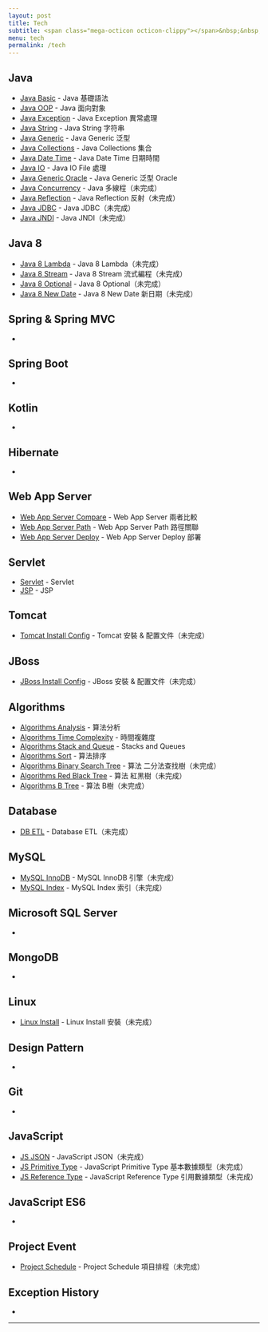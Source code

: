 ```yaml
---
layout: post
title: Tech
subtitle: <span class="mega-octicon octicon-clippy"></span>&nbsp;&nbsp; Talk is cheap, show me your code
menu: tech
permalink: /tech
---
```


## Java

- [Java Basic](http://hauchenglee.com/tech/2019/10/30/java-basic.html) - Java 基礎語法
- [Java OOP](http://hauchenglee.com/tech/2019/11/02/java-oop.html) - Java 面向對象
- [Java Exception](http://hauchenglee.com/tech/2019/11/03/java-except.html) - Java Exception 異常處理
- [Java String](http://hauchenglee.com/tech/2019/11/05/java-string.html) - Java String 字符串
- [Java Generic](http://hauchenglee.com/tech/2019/11/06/java-generic.html) - Java Generic 泛型
- [Java Collections](http://hauchenglee.com/tech/2019/11/08/java-collections.html) - Java Collections 集合
- [Java Date Time](http://hauchenglee.com/tech/2019/11/09/java-datetime.html) - Java Date Time 日期時間
- [Java IO](http://hauchenglee.com/tech/2019/11/10/java-io.html) - Java IO File 處理
- [Java Generic Oracle](http://hauchenglee.com/tech/2019/11/16/java-generic-oracle.html) - Java Generic 泛型 Oracle
- [Java Concurrency]() - Java 多線程（未完成）
- [Java Reflection]() - Java Reflection 反射（未完成）
- [Java JDBC]() - Java JDBC（未完成）
- [Java JNDI]() - Java JNDI（未完成）

## Java 8

- [Java 8 Lambda]() - Java 8 Lambda（未完成）
- [Java 8 Stream]() - Java 8 Stream 流式編程（未完成）
- [Java 8 Optional]() - Java 8 Optional（未完成）
- [Java 8 New Date]() - Java 8 New Date 新日期（未完成）

## Spring & Spring MVC

- []()

## Spring Boot

- []()

## Kotlin

- []()

## Hibernate

- []()

## Web App Server

- [Web App Server Compare](http://hauchenglee.com/tech/2019/11/20/web-app-server-compare.html) - Web App Server 兩者比較
- [Web App Server Path](http://hauchenglee.com/tech/2019/11/25/web-app-server-path.html) - Web App Server Path 路徑關聯
- [Web App Server Deploy](http://hauchenglee.com/tech/2019/11/26/web-app-server-deploy.html)  - Web App Server Deploy 部署

## Servlet

- [Servlet](http://hauchenglee.com/tech/2019/11/17/servlet.html) - Servlet
- [JSP](http://hauchenglee.com/tech/2019/11/18/jsp.html) - JSP

## Tomcat

- [Tomcat Install Config]() - Tomcat 安裝 & 配置文件（未完成）

## JBoss

- [JBoss Install Config]() - JBoss 安裝 & 配置文件（未完成）

## Algorithms

- [Algorithms Analysis](http://hauchenglee.com/tech/2019/11/12/algorithms-analysis.html) - 算法分析
- [Algorithms Time Complexity](http://hauchenglee.com/tech/2019/11/13/algorithms-time-complexity.html) - 時間複雜度
- [Algorithms Stack and Queue](http://hauchenglee.com/tech/2019/11/14/algorithms-stacks-and-queues.html) - Stacks and Queues
- [Algorithms Sort](http://hauchenglee.com/tech/2019/11/27/algorithms-sort.html) - 算法排序
- [Algorithms Binary Search Tree]() - 算法 二分法查找樹（未完成）
- [Algorithms Red Black Tree]() - 算法 紅黑樹（未完成）
- [Algorithms B Tree]() - 算法 B樹（未完成）

## Database

- [DB ETL]() - Database ETL（未完成）

## MySQL

- [MySQL InnoDB]() - MySQL InnoDB 引擎（未完成）
- [MySQL Index]() - MySQL Index 索引（未完成）

## Microsoft SQL Server

- []()

## MongoDB

- []()

## Linux

- [Linux Install]() - Linux Install 安裝（未完成）

## Design Pattern

- []()

## Git

- []()

## JavaScript

- [JS JSON]() - JavaScript JSON（未完成）
- [JS Primitive Type]() - JavaScript Primitive Type 基本數據類型（未完成）
- [JS Reference Type]() - JavaScript Reference Type 引用數據類型（未完成）

## JavaScript ES6

- []()

## Project Event

- [Project Schedule]() - Project Schedule 項目排程（未完成）

## Exception History

- []()

---